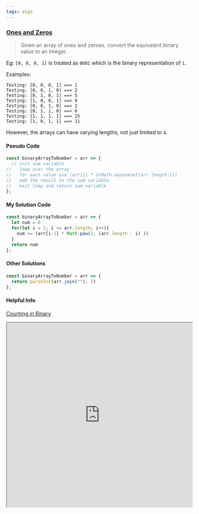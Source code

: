 ```yaml
---
tags: algo
---
```

### [Ones and Zeros](jsAlgo)

> Given an array of ones and zeroes, convert the equivalent binary value to an integer.

Eg: `[0, 0, 0, 1]` is treated as `0001` which is the binary representation of `1`.

Examples:

```
Testing: [0, 0, 0, 1] ==> 1
Testing: [0, 0, 1, 0] ==> 2
Testing: [0, 1, 0, 1] ==> 5
Testing: [1, 0, 0, 1] ==> 9
Testing: [0, 0, 1, 0] ==> 2
Testing: [0, 1, 1, 0] ==> 6
Testing: [1, 1, 1, 1] ==> 15
Testing: [1, 0, 1, 1] ==> 11
```

However, the arrays can have varying lengths, not just limited to `4`.

#### Pseudo Code
```js
const binaryArrayToNumber = arr => {
  // init sum variable
//   loop over the array
//   for each value use (arr[i] * 2<Math.exponenet(arr.length-i))
//   add the result to the sum variable
//   exit loop and return sum variable
};
```

#### My Solution Code
```js
const binaryArrayToNumber = arr => {
  let num = 0
  for(let i = 1; i <= arr.length; i++){
    num += (arr[i-1] * Math.pow(2, (arr.length - i) ))
  }
  return num
};
```

#### Other Solutions
```js
const binaryArrayToNumber = arr => {
  return parseInt(arr.join(""), 2)
};
```


#### Helpful Info
[Counting in Binary](https://en.wikipedia.org/wiki/Binary_number#Counting_in_binary)

<iframe src="https://en.wikipedia.org/wiki/Binary_number#Counting_in_binary" height="500px" width="100%" />